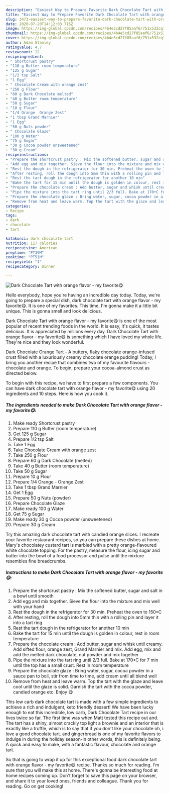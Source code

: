 ```yaml
---
description: "Easiest Way to Prepare Favorite Dark Chocolate Tart with orange flavor - my favorite😋"
title: "Easiest Way to Prepare Favorite Dark Chocolate Tart with orange flavor - my favorite😋"
slug: 3473-easiest-way-to-prepare-favorite-dark-chocolate-tart-with-orange-flavor-my-favorite
date: 2020-07-20T14:12:03.715Z
image: https://img-global.cpcdn.com/recipes/4b4e5cd27f85aaf6/751x532cq70/dark-chocolate-tart-with-orange-flavor-my-favorite😋-recipe-main-photo.jpg
thumbnail: https://img-global.cpcdn.com/recipes/4b4e5cd27f85aaf6/751x532cq70/dark-chocolate-tart-with-orange-flavor-my-favorite😋-recipe-main-photo.jpg
cover: https://img-global.cpcdn.com/recipes/4b4e5cd27f85aaf6/751x532cq70/dark-chocolate-tart-with-orange-flavor-my-favorite😋-recipe-main-photo.jpg
author: Adam Stanley
ratingvalue: 4.7
reviewcount: 12
recipeingredient:
- " Shortcrust pastry"
- "110 g Butter room temperature"
- "125 g Sugar"
- "1/2 tsp Salt"
- "1 Egg"
- " Chocolate Cream with orange zest"
- "250 g Flour"
- "60 g Dark Chocolate melted"
- "40 g Butter room temperature"
- "50 g Sugar"
- "10 g Flour"
- "1/4 Orange  Orange Zest"
- "1 tbsp Grand Marnier"
- "1 Egg"
- "50 g Nuts powder"
- " Chocolate Glaze"
- "100 g Water"
- "75 g Sugar"
- "30 g Cocoa powder unsweetened"
- "30 g Cream"
recipeinstructions:
- "Prepare the shortcrust pastry : Mix the softened butter, sugar and salt in a bowl until smooth"
- "Add egg and mix together. Sieve the flour into the mixture and mix well with your hand"
- "Rest the dough in the refrigerator for 30 min. Preheat the oven to 150•C"
- "After resting, roll the dough into 5mm thin with a rolling pin and layer it into a tart ring"
- "Rest the tart dough in the refrigerator for another 10 min"
- "Bake the tart for 15 min until the dough is golden in colour, rest in room temperature"
- "Prepare the chocolate cream : Add butter, sugar and whisk until creamy. Add sifted flour, orange zest, Grand Marnier and mix. Add egg, mix and add the melted dark chocolate, nut powder and mix together"
- "Pipe the mixture into the tart ring until 2/3 full. Bake at 170•C for 7 min until the top has a small crust. Rest in room temperature"
- "Prepare the chocolate glaze : Bring water, sugar, cocoa powder in a sauce pan to boil, stir from time to time, add cream until all blend well"
- "Remove from heat and leave warm. Top the tart with the glaze and leave cool until the glaze is solid. Garnish the tart with the cocoa powder, candied orange etc. Enjoy 😋"
categories:
- Recipe
tags:
- dark
- chocolate
- tart

katakunci: dark chocolate tart 
nutrition: 117 calories
recipecuisine: American
preptime: "PT39M"
cooktime: "PT51M"
recipeyield: "1"
recipecategory: Dinner

---
```



![Dark Chocolate Tart with orange flavor - my favorite😋](https://img-global.cpcdn.com/recipes/4b4e5cd27f85aaf6/751x532cq70/dark-chocolate-tart-with-orange-flavor-my-favorite😋-recipe-main-photo.jpg)

Hello everybody, hope you're having an incredible day today. Today, we're going to prepare a special dish, dark chocolate tart with orange flavor - my favorite😋. It is one of my favorites. This time, I'm gonna make it a little bit unique. This is gonna smell and look delicious.

Dark Chocolate Tart with orange flavor - my favorite😋 is one of the most popular of recent trending foods in the world. It is easy, it's quick, it tastes delicious. It is appreciated by millions every day. Dark Chocolate Tart with orange flavor - my favorite😋 is something which I have loved my whole life. They're nice and they look wonderful.

Dark Chocolate Orange Tart - A buttery, flaky chocolate orange-infused crust filled with a luxuriously creamy chocolate orange pudding! Today, I bring you another recipe that combines two of my favourite flavours - chocolate and orange. To begin, prepare your cocoa-almond crust as directed below.


To begin with this recipe, we have to first prepare a few components. You can have dark chocolate tart with orange flavor - my favorite😋 using 20 ingredients and 10 steps. Here is how you cook it.

<!--inarticleads1-->

##### The ingredients needed to make Dark Chocolate Tart with orange flavor - my favorite😋:

1. Make ready  Shortcrust pastry
1. Prepare 110 g Butter (room temperature)
1. Get 125 g Sugar
1. Prepare 1/2 tsp Salt
1. Take 1 Egg
1. Take  Chocolate Cream with orange zest
1. Take 250 g Flour
1. Prepare 60 g Dark Chocolate (melted)
1. Take 40 g Butter (room temperature)
1. Take 50 g Sugar
1. Prepare 10 g Flour
1. Prepare 1/4 Orange - Orange Zest
1. Take 1 tbsp Grand Marnier
1. Get 1 Egg
1. Prepare 50 g Nuts (powder)
1. Prepare  Chocolate Glaze
1. Make ready 100 g Water
1. Get 75 g Sugar
1. Make ready 30 g Cocoa powder (unsweetened)
1. Prepare 30 g Cream


Try this amazing dark chocolate tart with candied orange slices. I recreate your favorite restaurant recipes, so you can prepare these dishes at home. Mary&#39;s chocolatey custard tart is marbled with a pretty orange-flavoured white chocolate topping. For the pastry, measure the flour, icing sugar and butter into the bowl of a food processor and pulse until the mixture resembles fine breadcrumbs. 

<!--inarticleads2-->

##### Instructions to make Dark Chocolate Tart with orange flavor - my favorite😋:

1. Prepare the shortcrust pastry : Mix the softened butter, sugar and salt in a bowl until smooth
1. Add egg and mix together. Sieve the flour into the mixture and mix well with your hand
1. Rest the dough in the refrigerator for 30 min. Preheat the oven to 150•C
1. After resting, roll the dough into 5mm thin with a rolling pin and layer it into a tart ring
1. Rest the tart dough in the refrigerator for another 10 min
1. Bake the tart for 15 min until the dough is golden in colour, rest in room temperature
1. Prepare the chocolate cream : Add butter, sugar and whisk until creamy. Add sifted flour, orange zest, Grand Marnier and mix. Add egg, mix and add the melted dark chocolate, nut powder and mix together
1. Pipe the mixture into the tart ring until 2/3 full. Bake at 170•C for 7 min until the top has a small crust. Rest in room temperature
1. Prepare the chocolate glaze : Bring water, sugar, cocoa powder in a sauce pan to boil, stir from time to time, add cream until all blend well
1. Remove from heat and leave warm. Top the tart with the glaze and leave cool until the glaze is solid. Garnish the tart with the cocoa powder, candied orange etc. Enjoy 😋


This low carb dark chocolate tart is made with a few simple ingredients to achieve a rich and indulgent, keto friendly dessert! We have been lucky enough to eat this incredible, low carb, Dark Chocolate Tart recipe in our lives twice so far. The first time was when Matt tested this recipe out and. The tart has a shiny, almost crackly top light a brownie and an interior that is exactly like a truffle, which is to say that if you don&#39;t like your chocolate oh, i love a good chocolate tart. and gingerbread is one of my favorite flavors to indulge in during the holiday season-in other words, this is definitely being. A quick and easy to make, with a fantastic flavour, chocolate and orange tart. 

So that is going to wrap it up for this exceptional food dark chocolate tart with orange flavor - my favorite😋 recipe. Thanks so much for reading. I'm sure that you will make this at home. There's gonna be interesting food at home recipes coming up. Don't forget to save this page on your browser, and share it to your loved ones, friends and colleague. Thank you for reading. Go on get cooking!
